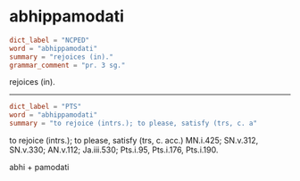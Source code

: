 # abhippamodati

``` toml
dict_label = "NCPED"
word = "abhippamodati"
summary = "rejoices (in)."
grammar_comment = "pr. 3 sg."
```

rejoices (in).

--------------------

``` toml
dict_label = "PTS"
word = "abhippamodati"
summary = "to rejoice (intrs.); to please, satisfy (trs, c. a"
```

to rejoice (intrs.); to please, satisfy (trs, c. acc.) MN.i.425; SN.v.312, SN.v.330; AN.v.112; Ja.iii.530; Pts.i.95, Pts.i.176, Pts.i.190.

abhi \+ pamodati

